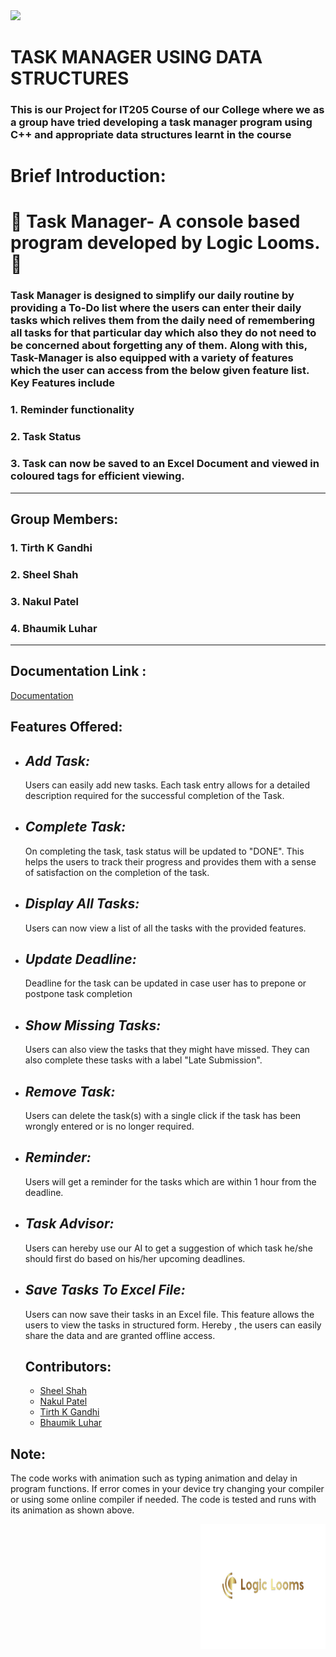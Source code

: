 <img src="https://raw.githubusercontent.com/Tastyep/TaskManager/master/assets/task_manager_logo.png">
<h1> TASK MANAGER USING DATA STRUCTURES </h1>

### This is our Project for IT205 Course of our College where we as a group have tried developing a task manager program using C++ and appropriate data structures learnt in the course

# Brief Introduction: 
# 🌟 Task Manager- A console based program developed by Logic Looms. 🌟

<h3> Task Manager is designed to simplify our daily routine by providing a To-Do list where the users can enter their daily tasks which relives them from the daily need of remembering all tasks for that particular day which also they do not need to be concerned about forgetting any of them. Along with this, Task-Manager is also equipped with a variety of features which the user can access from the below given feature list. Key Features include </h3>
<h3> 1. Reminder functionality </h3>
<h3> 2. Task Status </h3>
<h3> 3. Task can now be saved to an Excel Document and viewed in coloured tags for efficient viewing.
</h3>




---

## Group Members:

<h3> 1. Tirth K Gandhi </h3>
<h3> 2. Sheel Shah </h3>
<h3> 3. Nakul Patel </h3>
<h3> 4. Bhaumik Luhar </h3>

---

## Documentation Link : 

[Documentation](https://docs.google.com/document/d/1uTugOLC1n2AZ11VhJafYfFYwI5YcjpyuPw0K-qmCxEc/edit?usp=sharing)

## Features Offered: 

- ## *Add Task:*
  Users can easily add new tasks. Each task entry allows for a detailed description required for the successful completion of the Task.
- ## *Complete Task:*
  On completing the task, task status will be updated to "DONE". This helps the users to track their progress and provides them with a sense of satisfaction on 
  the completion of the task.
- ## *Display All Tasks:*
  Users can now view a list of all the tasks with the provided features.
- ## *Update Deadline:*
  Deadline for the task can be updated in case user has to prepone or postpone task completion
- ## *Show Missing Tasks:*
  Users can also view the tasks that they might have missed. They can also complete these tasks with a label "Late Submission".
- ## *Remove Task:*
  Users can delete the task(s) with a single click if the task has been wrongly entered or is no longer required.
- ## *Reminder:*
  Users will get a reminder for the tasks which are within 1 hour from the deadline.
- ## *Task Advisor:*
  Users can hereby use our AI to get a suggestion of which task he/she should first do based on his/her upcoming deadlines.
- ## *Save Tasks To Excel File:*
  Users can now save their tasks in an Excel file. This feature allows the users to view the tasks in  structured form. Hereby , the users can easily share the 
  data and are granted offline access.

  ## Contributors:

  - [Sheel Shah](https://github.com/Sheel9305)
  - [Nakul Patel](https://github.com/thenakulpatel)
  - [Tirth K Gandhi](https://github.com/Tirthgandhi05)
  - [Bhaumik Luhar](https://github.com/BhaumikLuhar)

 ## Note: 
  The code works with animation such as typing animation and delay in program functions. If error comes in your device try changing your compiler or using some online compiler if needed. The code is tested and runs with its animation as shown above.
  
  <p align="right"> 
  <img src="LogicLoomsLogo(1).png" alt="Logic Looms Logo" width="200" height="200">
</p>

